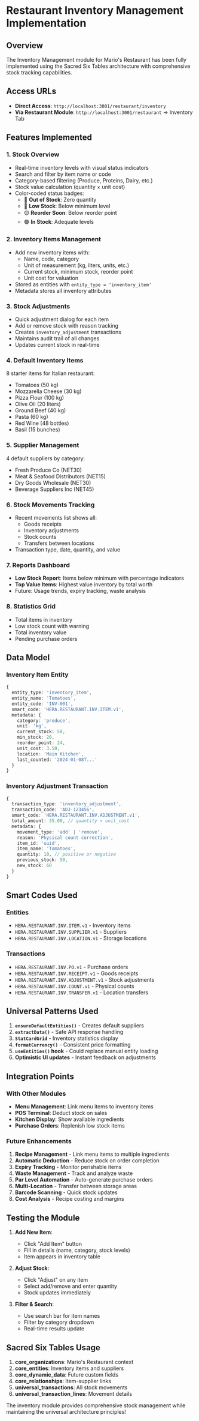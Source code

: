 # Restaurant Inventory Management Implementation

## Overview

The Inventory Management module for Mario's Restaurant has been fully implemented using the Sacred Six Tables architecture with comprehensive stock tracking capabilities.

## Access URLs

- **Direct Access**: `http://localhost:3001/restaurant/inventory`
- **Via Restaurant Module**: `http://localhost:3001/restaurant` → Inventory Tab

## Features Implemented

### 1. **Stock Overview**
- Real-time inventory levels with visual status indicators
- Search and filter by item name or code
- Category-based filtering (Produce, Proteins, Dairy, etc.)
- Stock value calculation (quantity × unit cost)
- Color-coded status badges:
  - 🔴 **Out of Stock**: Zero quantity
  - 🔴 **Low Stock**: Below minimum level
  - 🟡 **Reorder Soon**: Below reorder point
  - 🟢 **In Stock**: Adequate levels

### 2. **Inventory Items Management**
- Add new inventory items with:
  - Name, code, category
  - Unit of measurement (kg, liters, units, etc.)
  - Current stock, minimum stock, reorder point
  - Unit cost for valuation
- Stored as entities with `entity_type = 'inventory_item'`
- Metadata stores all inventory attributes

### 3. **Stock Adjustments**
- Quick adjustment dialog for each item
- Add or remove stock with reason tracking
- Creates `inventory_adjustment` transactions
- Maintains audit trail of all changes
- Updates current stock in real-time

### 4. **Default Inventory Items**
8 starter items for Italian restaurant:
- Tomatoes (50 kg)
- Mozzarella Cheese (30 kg)
- Pizza Flour (100 kg)
- Olive Oil (20 liters)
- Ground Beef (40 kg)
- Pasta (60 kg)
- Red Wine (48 bottles)
- Basil (15 bunches)

### 5. **Supplier Management**
4 default suppliers by category:
- Fresh Produce Co (NET30)
- Meat & Seafood Distributors (NET15)
- Dry Goods Wholesale (NET30)
- Beverage Suppliers Inc (NET45)

### 6. **Stock Movements Tracking**
- Recent movements list shows all:
  - Goods receipts
  - Inventory adjustments
  - Stock counts
  - Transfers between locations
- Transaction type, date, quantity, and value

### 7. **Reports Dashboard**
- **Low Stock Report**: Items below minimum with percentage indicators
- **Top Value Items**: Highest value inventory by total worth
- Future: Usage trends, expiry tracking, waste analysis

### 8. **Statistics Grid**
- Total items in inventory
- Low stock count with warning
- Total inventory value
- Pending purchase orders

## Data Model

### Inventory Item Entity
```typescript
{
  entity_type: 'inventory_item',
  entity_name: 'Tomatoes',
  entity_code: 'INV-001',
  smart_code: 'HERA.RESTAURANT.INV.ITEM.v1',
  metadata: {
    category: 'produce',
    unit: 'kg',
    current_stock: 50,
    min_stock: 20,
    reorder_point: 24,
    unit_cost: 3.50,
    location: 'Main Kitchen',
    last_counted: '2024-01-08T...'
  }
}
```

### Inventory Adjustment Transaction
```typescript
{
  transaction_type: 'inventory_adjustment',
  transaction_code: 'ADJ-123456',
  smart_code: 'HERA.RESTAURANT.INV.ADJUSTMENT.v1',
  total_amount: 35.00, // quantity × unit_cost
  metadata: {
    movement_type: 'add' | 'remove',
    reason: 'Physical count correction',
    item_id: 'uuid',
    item_name: 'Tomatoes',
    quantity: 10, // positive or negative
    previous_stock: 50,
    new_stock: 60
  }
}
```

## Smart Codes Used

### Entities
- `HERA.RESTAURANT.INV.ITEM.v1` - Inventory items
- `HERA.RESTAURANT.INV.SUPPLIER.v1` - Suppliers
- `HERA.RESTAURANT.INV.LOCATION.v1` - Storage locations

### Transactions
- `HERA.RESTAURANT.INV.PO.v1` - Purchase orders
- `HERA.RESTAURANT.INV.RECEIPT.v1` - Goods receipts
- `HERA.RESTAURANT.INV.ADJUSTMENT.v1` - Stock adjustments
- `HERA.RESTAURANT.INV.COUNT.v1` - Physical counts
- `HERA.RESTAURANT.INV.TRANSFER.v1` - Location transfers

## Universal Patterns Used

1. **`ensureDefaultEntities()`** - Creates default suppliers
2. **`extractData()`** - Safe API response handling
3. **`StatCardGrid`** - Inventory statistics display
4. **`formatCurrency()`** - Consistent price formatting
5. **`useEntities()` hook** - Could replace manual entity loading
6. **Optimistic UI updates** - Instant feedback on adjustments

## Integration Points

### With Other Modules
- **Menu Management**: Link menu items to inventory items
- **POS Terminal**: Deduct stock on sales
- **Kitchen Display**: Show available ingredients
- **Purchase Orders**: Replenish low stock items

### Future Enhancements
1. **Recipe Management** - Link menu items to multiple ingredients
2. **Automatic Deduction** - Reduce stock on order completion
3. **Expiry Tracking** - Monitor perishable items
4. **Waste Management** - Track and analyze waste
5. **Par Level Automation** - Auto-generate purchase orders
6. **Multi-Location** - Transfer between storage areas
7. **Barcode Scanning** - Quick stock updates
8. **Cost Analysis** - Recipe costing and margins

## Testing the Module

1. **Add New Item**:
   - Click "Add Item" button
   - Fill in details (name, category, stock levels)
   - Item appears in inventory table

2. **Adjust Stock**:
   - Click "Adjust" on any item
   - Select add/remove and enter quantity
   - Stock updates immediately

3. **Filter & Search**:
   - Use search bar for item names
   - Filter by category dropdown
   - Real-time results update

## Sacred Six Tables Usage

1. **core_organizations**: Mario's Restaurant context
2. **core_entities**: Inventory items and suppliers
3. **core_dynamic_data**: Future custom fields
4. **core_relationships**: Item-supplier links
5. **universal_transactions**: All stock movements
6. **universal_transaction_lines**: Movement details

The inventory module provides comprehensive stock management while maintaining the universal architecture principles!